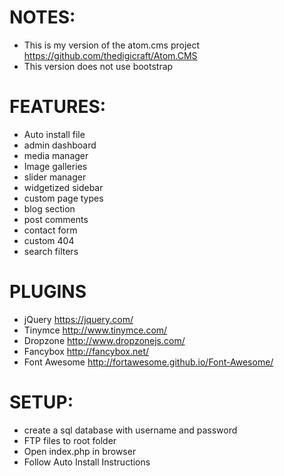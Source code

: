 # NOTES:
- This is my version of the atom.cms project https://github.com/thedigicraft/Atom.CMS
- This version does not use bootstrap

# FEATURES:
- Auto install file
- admin dashboard
- media manager
- Image galleries
- slider manager
- widgetized sidebar
- custom page types
- blog section
- post comments
- contact form
- custom 404
- search filters

# PLUGINS
- jQuery https://jquery.com/
- Tinymce http://www.tinymce.com/
- Dropzone http://www.dropzonejs.com/ 
- Fancybox http://fancybox.net/
- Font Awesome http://fortawesome.github.io/Font-Awesome/

# SETUP:
- create a sql database with username and password
- FTP files to root folder
- Open index.php in browser
- Follow Auto Install Instructions
